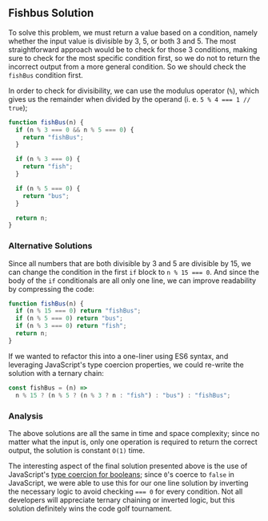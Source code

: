 ## Fishbus Solution

To solve this problem, we must return a value based on a condition, namely whether the input value is divisible by 3, 5, or both 3 and 5. The most straightforward approach would be to check for those 3 conditions, making sure to check for the most specific condition first, so we do not to return the incorrect output from a more general condition. So we should check the `fishBus` condition first.

In order to check for divisibility, we can use the modulus operator (`%`), which gives us the remainder when divided by the operand (i. e. `5 % 4 === 1 // true`);

```javascript
function fishBus(n) {
  if (n % 3 === 0 && n % 5 === 0) {
    return "fishBus";
  }

  if (n % 3 === 0) {
    return "fish";
  }

  if (n % 5 === 0) {
    return "bus";
  }

  return n;
}
```

### Alternative Solutions

Since all numbers that are both divisible by 3 and 5 are divisible by 15, we can change the condition in the first `if` block to `n % 15 === 0`. And since the body of the `if` conditionals are all only one line, we can improve readability by compressing the code:

```javascript
function fishBus(n) {
  if (n % 15 === 0) return "fishBus";
  if (n % 5 === 0) return "bus";
  if (n % 3 === 0) return "fish";
  return n;
}
```

If we wanted to refactor this into a one-liner using ES6 syntax, and leveraging JavaScript's type coercion properties, we could re-write the solution with a ternary chain:

```javascript
const fishBus = (n) =>
  n % 15 ? (n % 5 ? (n % 3 ? n : "fish") : "bus") : "fishBus";
```

### Analysis

The above solutions are all the same in time and space complexity; since no matter what the input is, only one operation is required to return the correct output, the solution is constant `O(1)` time.

The interesting aspect of the final solution presented above is the use of JavaScript's [type coercion for booleans](https://www.freecodecamp.org/news/js-type-coercion-explained-27ba3d9a2839/#boolean-conversion); since `0`'s coerce to `false` in JavaScript, we were able to use this for our one line solution by inverting the necessary logic to avoid checking `=== 0` for every condition. Not all developers will appreciate ternary chaining or inverted logic, but this solution definitely wins the code golf tournament.

